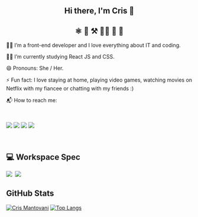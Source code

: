 <!--
**crismantovani/crismantovani** is a ✨ _special_ ✨ repository because its `README.md` (this file) appears on your GitHub profile.

Here are some ideas to get you started:

- 🔭 I’m currently working on ...
- 🌱 I’m currently learning ...
- 👯 I’m looking to collaborate on ...
- 🤔 I’m looking for help with ...
- 💬 Ask me about ...
- 📫 How to reach me: ...
- 😄 Pronouns: ...
- ⚡ Fun fact: ...
-->

<div align="center" id='topo'>
  <h2>Hi there, I'm Cris 👋</h2>

## ⚛️ 🌈 ⚒ 👩‍💻 🧩 🚀 
</div>



👩‍💻 I’m a front-end developer and I love everything about IT and coding. 

👩‍🎓 I’m currently studying React JS and CSS.

😄 Pronouns: She / Her.

⚡ Fun fact: I love staying at home, playing video games, watching movies on Netflix with my fiancee or chatting with my friends :)


📬 How to reach me: 

<br>

<a href="mailto:crismantovani87@gmail.com"><img src="https://img.shields.io/badge/Gmail-D14836?style=for-the-badge&logo=gmail&logoColor=white"></img></a> <a href="https://www.linkedin.com/in/crissmantovani/"><img src="https://github.com/crismantovani/hamburgueria-ipe/raw/main/app/src/images/readme/linkedin_badge.png"></img></a> <a href="https://steamcommunity.com/id/crismantovani/"><img src="https://camo.githubusercontent.com/8f3f8e12a8ab9620b87997aa946c7c5d876396a81295ea1854305920bb002b50/68747470733a2f2f696d672e736869656c64732e696f2f62616467652f537465616d2d3030303030303f7374796c653d666f722d7468652d6261646765266c6f676f3d737465616d266c6f676f436f6c6f723d7768697465"></img></a> <a href="https://my.playstation.com/profile/Cris_HC"><img src="https://camo.githubusercontent.com/9e6d7dc340da5c0e725f9ab6a961d27b0e7c00c3b10fc9c2ecebbcec08b915af/68747470733a2f2f696d672e736869656c64732e696f2f62616467652f506c617953746174696f6e2d3030333739313f7374796c653d666f722d7468652d6261646765266c6f676f3d706c617973746174696f6e266c6f676f436f6c6f723d7768697465"></img></a>

<br>

<h2>💻 Workspace Spec</h2>

<img src="https://camo.githubusercontent.com/171baaa1a9a5bfe0dc77a07fa122d7640030c956493aed97ec826070e342f0d5/68747470733a2f2f696d672e736869656c64732e696f2f62616467652f496e74656c2d436f72655f69352d2d313074682d3030373143353f7374796c653d666f722d7468652d6261646765266c6f676f3d696e74656c266c6f676f436f6c6f723d7768697465"></img> &nbsp;<img src="https://camo.githubusercontent.com/cf1690bcf8653035194aecc7d8b273d7c1e780db61fc58afa3bc7de1637fc08c/68747470733a2f2f696d672e736869656c64732e696f2f62616467652f4e56494449412d475458313635302d3736423930303f7374796c653d666f722d7468652d6261646765266c6f676f3d6e7669646961266c6f676f436f6c6f723d7768697465"></img><img src=""></img><img src=""></img>

<h2>GitHub Stats</h2>

[![Cris Mantovani](https://github-readme-stats.vercel.app/api?username=crismantovani&show_icons=true&theme=prussian)](https://github.com/crismantovani)&nbsp;[![Top Langs](https://github-readme-stats.vercel.app/api/top-langs/?username=crismantovani&layout=compact)](https://github.com/crismantovani)

